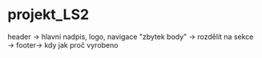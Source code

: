 # projekt_LS2


header -> hlavní nadpis, logo, navigace
"zbytek body" → rozdělit na sekce → 
footer-> kdy jak proč vyrobeno
